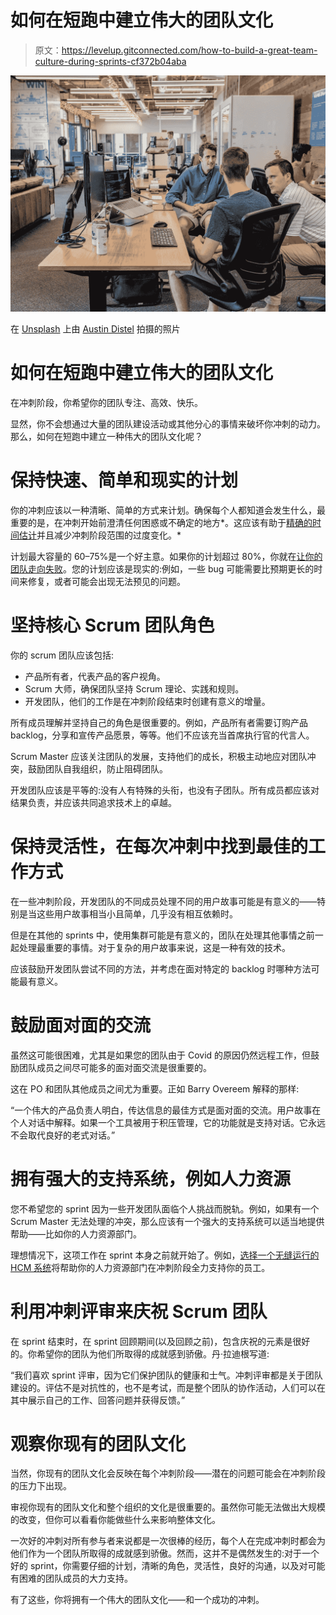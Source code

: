 # 如何在短跑中建立伟大的团队文化

> 原文：<https://levelup.gitconnected.com/how-to-build-a-great-team-culture-during-sprints-cf372b04aba>

![](img/2f3cc35b49010777fd129c26c8bb567d.png)

在 [Unsplash](https://unsplash.com/photos/mpN7xjKQ_Ns) 上由 [Austin Distel](https://unsplash.com/@austindistel) 拍摄的照片

# 如何在短跑中建立伟大的团队文化

在冲刺阶段，你希望你的团队专注、高效、快乐。

显然，你不会想通过大量的团队建设活动或其他分心的事情来破坏你冲刺的动力。那么，如何在短跑中建立一种伟大的团队文化呢？

# 保持快速、简单和现实的计划

你的冲刺应该以一种清晰、简单的方式来计划。确保每个人都知道会发生什么，最重要的是，在冲刺开始前澄清任何困惑或不确定的地方*。这应该有助于[精确的时间估计](/user-story-estimates-burndown-always-wrong-96bd267ffb9f)并且减少冲刺阶段范围的过度变化。*

计划最大容量的 60–75%是一个好主意。如果你的计划超过 80%，你就在[让你的团队走向失败](/a-pragmatic-approach-to-sprint-planning-2ce632cc1c36)。您的计划应该是现实的:例如，一些 bug 可能需要比预期更长的时间来修复，或者可能会出现无法预见的问题。

# 坚持核心 Scrum 团队角色

你的 scrum 团队应该包括:

*   产品所有者，代表产品的客户视角。
*   Scrum 大师，确保团队坚持 Scrum 理论、实践和规则。
*   开发团队，他们的工作是在冲刺阶段结束时创建有意义的增量。

所有成员理解并坚持自己的角色是很重要的。例如，产品所有者需要订购产品 backlog，分享和宣传产品愿景，等等。他们不应该充当首席执行官的代言人。

Scrum Master 应该关注团队的发展，支持他们的成长，积极主动地应对团队冲突，鼓励团队自我组织，防止阻碍团队。

开发团队应该是平等的:没有人有特殊的头衔，也没有子团队。所有成员都应该对结果负责，并应该共同追求技术上的卓越。

# 保持灵活性，在每次冲刺中找到最佳的工作方式

在一些冲刺阶段，开发团队的不同成员处理不同的用户故事可能是有意义的——特别是当这些用户故事相当小且简单，几乎没有相互依赖时。

但是在其他的 sprints 中，使用集群可能是有意义的，团队在处理其他事情之前一起处理最重要的事情。对于复杂的用户故事来说，这是一种有效的技术。

应该鼓励开发团队尝试不同的方法，并考虑在面对特定的 backlog 时哪种方法可能最有意义。

# 鼓励面对面的交流

虽然这可能很困难，尤其是如果您的团队由于 Covid 的原因仍然远程工作，但鼓励团队成员之间尽可能多的面对面交流是很重要的。

这在 PO 和团队其他成员之间尤为重要。正如 Barry Overeem 解释的那样:

“一个伟大的产品负责人明白，传达信息的最佳方式是面对面的交流。用户故事在个人对话中解释。如果一个工具被用于积压管理，它的功能就是支持对话。它永远不会取代良好的老式对话。”

# 拥有强大的支持系统，例如人力资源

您不希望您的 sprint 因为一些开发团队面临个人挑战而脱轨。例如，如果有一个 Scrum Master 无法处理的冲突，那么应该有一个强大的支持系统可以适当地提供帮助——比如你的人力资源部门。

理想情况下，这项工作在 sprint 本身之前就开始了。例如，[选择一个无缝运行的 HCM 系统](https://www.adp.com/resources/articles-and-insights/articles/h/how-to-evaluate-hcm-systems.aspx)将帮助你的人力资源部门在冲刺阶段全力支持你的员工。

# 利用冲刺评审来庆祝 Scrum 团队

在 sprint 结束时，在 sprint 回顾期间(以及回顾之前)，包含庆祝的元素是很好的。你希望你的团队为他们所取得的成就感到骄傲。丹·拉迪根写道:

“我们喜欢 sprint 评审，因为它们保护团队的健康和士气。冲刺评审都是关于团队建设的。评估不是对抗性的，也不是考试，而是整个团队的协作活动，人们可以在其中展示自己的工作、回答问题并获得反馈。”

# 观察你现有的团队文化

当然，你现有的团队文化会反映在每个冲刺阶段——潜在的问题可能会在冲刺阶段的压力下出现。

审视你现有的团队文化和整个组织的文化是很重要的。虽然你可能无法做出大规模的改变，但你可以看看你能做些什么来影响整体文化。

一次好的冲刺对所有参与者来说都是一次很棒的经历，每个人在完成冲刺时都会为他们作为一个团队所取得的成就感到骄傲。然而，这并不是偶然发生的:对于一个好的 sprint，你需要仔细的计划，清晰的角色，灵活性，良好的沟通，以及对可能有困难的团队成员的大力支持。

有了这些，你将拥有一个伟大的团队文化——和一个成功的冲刺。